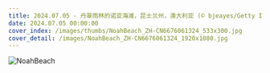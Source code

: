 ```yaml
---
title: 2024.07.05 - 丹翠雨林的诺亚海滩，昆士兰州，澳大利亚 (© bjeayes/Getty Images)
date: 2024.07.05 00:00:00
cover_index: /images/thumbs/NoahBeach_ZH-CN6676061324_533x300.jpg
cover_detail: /images/NoahBeach_ZH-CN6676061324_1920x1080.jpg
---
```


![NoahBeach](/images/NoahBeach_ZH-CN6676061324_1920x1080.jpg)

